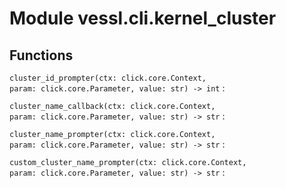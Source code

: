 Module vessl.cli.kernel_cluster
===============================

Functions
---------

    
`cluster_id_prompter(ctx: click.core.Context, param: click.core.Parameter, value: str) ‑> int`
:   

    
`cluster_name_callback(ctx: click.core.Context, param: click.core.Parameter, value: str) ‑> str`
:   

    
`cluster_name_prompter(ctx: click.core.Context, param: click.core.Parameter, value: str) ‑> str`
:   

    
`custom_cluster_name_prompter(ctx: click.core.Context, param: click.core.Parameter, value: str) ‑> str`
: